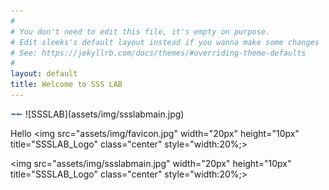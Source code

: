 ```yaml
---
#
# You don't need to edit this file, it's empty on purpose.
# Edit sleeks's default layout instead if you wanna make some changes
# See: https://jekyllrb.com/docs/themes/#overriding-theme-defaults
#
layout: default
title: Welcome to SSS LAB
---
```



<img src="assets/img/favicon.jpg" width="20px" height="10px" title="SSSLAB_Logo"/>
![SSSLAB](assets/img/ssslabmain.jpg)  

Hello
<img src="assets/img/favicon.jpg" width="20px" height="10px" title="SSSLAB_Logo" class="center" style="width:20%;>

<img src="assets/img/ssslabmain.jpg" width="20px" height="10px" title="SSSLAB_Logo" class="center" style="width:20%;>
